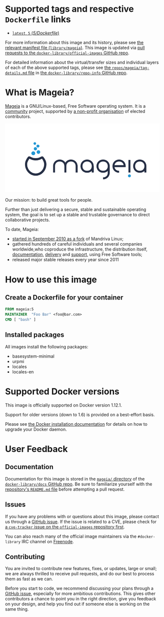 # Supported tags and respective `Dockerfile` links

-	[`latest`, `5` (*5/Dockerfile*)](https://github.com/juanluisbaptiste/docker-brew-mageia/blob/85a4253a175cde455b9926b4a83fb8d5ceea096f/5/Dockerfile)

For more information about this image and its history, please see [the relevant manifest file (`library/mageia`)](https://github.com/docker-library/official-images/blob/master/library/mageia). This image is updated via [pull requests to the `docker-library/official-images` GitHub repo](https://github.com/docker-library/official-images/pulls?q=label%3Alibrary%2Fmageia).

For detailed information about the virtual/transfer sizes and individual layers of each of the above supported tags, please see [the `repos/mageia/tag-details.md` file](https://github.com/docker-library/repo-info/blob/master/repos/mageia/tag-details.md) in [the `docker-library/repo-info` GitHub repo](https://github.com/docker-library/repo-info).

# What is Mageia?

[Mageia](http://www.mageia.org) is a GNU/Linux-based, Free Software operating system. It is a [community](https://www.mageia.org/en/community/) project, supported by [a non-profit organisation](https://www.mageia.org/en/about/#mageia.org) of elected contributors.

![logo](https://raw.githubusercontent.com/docker-library/docs/ab6a17739272608c925f896ecf1c8feb18f0ec1a/mageia/logo.png)

Our mission: to build great tools for people.

Further than just delivering a secure, stable and sustainable operating system, the goal is to set up a stable and trustable governance to direct collaborative projects.

To date, Mageia:

-	[started in September 2010 as a fork](https://www.mageia.org/en/about/2010-sept-announcement.html) of Mandriva Linux;
-	gathered hundreds of careful individuals and several companies worldwide,who coproduce the infrastructure, the distribution itself, [documentation](https://wiki.mageia.org/), [delivery](https://www.mageia.org/en/downloads/) and [support](https://www.mageia.org/en/support/), using Free Software tools;
-	released major stable releases every year since 2011

# How to use this image

## Create a Dockerfile for your container

```dockerfile
FROM mageia:5
MAINTAINER  "Foo Bar" <foo@bar.com>
CMD [ "bash" ]
```

## Installed packages

All images install the following packages:

-	basesystem-minimal
-	urpmi
-	locales
-	locales-en

# Supported Docker versions

This image is officially supported on Docker version 1.12.1.

Support for older versions (down to 1.6) is provided on a best-effort basis.

Please see [the Docker installation documentation](https://docs.docker.com/installation/) for details on how to upgrade your Docker daemon.

# User Feedback

## Documentation

Documentation for this image is stored in the [`mageia/` directory](https://github.com/docker-library/docs/tree/master/mageia) of the [`docker-library/docs` GitHub repo](https://github.com/docker-library/docs). Be sure to familiarize yourself with the [repository's `README.md` file](https://github.com/docker-library/docs/blob/master/README.md) before attempting a pull request.

## Issues

If you have any problems with or questions about this image, please contact us through a [GitHub issue](https://github.com/juanluisbaptiste/docker-brew-mageia/issues). If the issue is related to a CVE, please check for [a `cve-tracker` issue on the `official-images` repository first](https://github.com/docker-library/official-images/issues?q=label%3Acve-tracker).

You can also reach many of the official image maintainers via the `#docker-library` IRC channel on [Freenode](https://freenode.net).

## Contributing

You are invited to contribute new features, fixes, or updates, large or small; we are always thrilled to receive pull requests, and do our best to process them as fast as we can.

Before you start to code, we recommend discussing your plans through a [GitHub issue](https://github.com/juanluisbaptiste/docker-brew-mageia/issues), especially for more ambitious contributions. This gives other contributors a chance to point you in the right direction, give you feedback on your design, and help you find out if someone else is working on the same thing.
